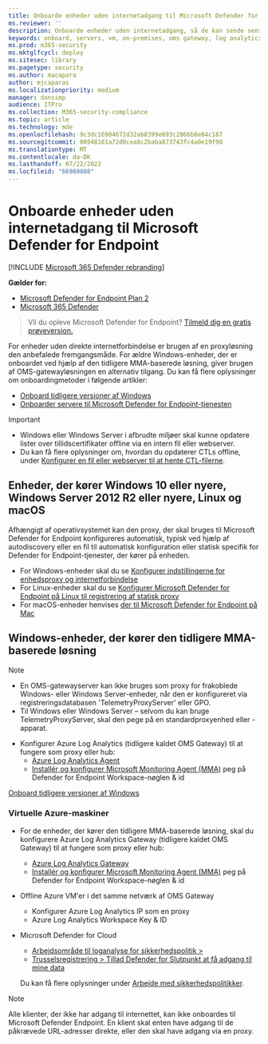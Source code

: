 ```yaml
---
title: Onboarde enheder uden internetadgang til Microsoft Defender for Endpoint
ms.reviewer: ''
description: Onboarde enheder uden internetadgang, så de kan sende sensordata til den Microsoft Defender for Endpoint sensor
keywords: onboard, servers, vm, on-premises, oms gateway, log analytics, azure log analytics, mma
ms.prod: m365-security
ms.mktglfcycl: deploy
ms.sitesec: library
ms.pagetype: security
ms.author: macapara
author: mjcaparas
ms.localizationpriority: medium
manager: dansimp
audience: ITPro
ms.collection: M365-security-compliance
ms.topic: article
ms.technology: mde
ms.openlocfilehash: 9c3dc16904672d32ab8399e693c2066b8e04c187
ms.sourcegitcommit: 00948161a72d8cea8c2baba873743fc4a0e19f90
ms.translationtype: MT
ms.contentlocale: da-DK
ms.lasthandoff: 07/22/2022
ms.locfileid: "66969808"
---
```

# <a name="onboard-devices-without-internet-access-to-microsoft-defender-for-endpoint"></a>Onboarde enheder uden internetadgang til Microsoft Defender for Endpoint

[!INCLUDE [Microsoft 365 Defender rebranding](../../includes/microsoft-defender.md)]


**Gælder for:**
- [Microsoft Defender for Endpoint Plan 2](https://go.microsoft.com/fwlink/p/?linkid=2154037)
- [Microsoft 365 Defender](https://go.microsoft.com/fwlink/?linkid=2118804)

> Vil du opleve Microsoft Defender for Endpoint? [Tilmeld dig en gratis prøveversion.](https://signup.microsoft.com/create-account/signup?products=7f379fee-c4f9-4278-b0a1-e4c8c2fcdf7e&ru=https://aka.ms/MDEp2OpenTrial?ocid=docs-wdatp-exposedapis-abovefoldlink)

For enheder uden direkte internetforbindelse er brugen af en proxyløsning den anbefalede fremgangsmåde. For ældre Windows-enheder, der er onboardet ved hjælp af den tidligere MMA-baserede løsning, giver brugen af OMS-gatewayløsningen en alternativ tilgang. Du kan få flere oplysninger om onboardingmetoder i følgende artikler:
- [Onboard tidligere versioner af Windows](/microsoft-365/security/defender-endpoint/onboard-downlevel)
- [Onboarder servere til Microsoft Defender for Endpoint-tjenesten](/microsoft-365/security/defender-endpoint/configure-server-endpoints#windows-server-2008-r2-sp1--windows-server-2012-r2-and-windows-server-2016)

> [!IMPORTANT]
> - Windows eller Windows Server i afbrudte miljøer skal kunne opdatere lister over tillidscertifikater offline via en intern fil eller webserver.
> - Du kan få flere oplysninger om, hvordan du opdaterer CTLs offline, under [Konfigurer en fil eller webserver til at hente CTL-filerne](/previous-versions/windows/it-pro/windows-server-2012-r2-and-2012/dn265983(v=ws.11)#configure-a-file-or-web-server-to-download-the-ctl-files).

## <a name="devices-running-windows-10-or-later-windows-server-2012-r2-or-later-linux-and-macos"></a>Enheder, der kører Windows 10 eller nyere, Windows Server 2012 R2 eller nyere, Linux og macOS

Afhængigt af operativsystemet kan den proxy, der skal bruges til Microsoft Defender for Endpoint konfigureres automatisk, typisk ved hjælp af autodiscovery eller en fil til automatisk konfiguration eller statisk specifik for Defender for Endpoint-tjenester, der kører på enheden.

- For Windows-enheder skal du se [Konfigurer indstillingerne for enhedsproxy og internetforbindelse](/microsoft-365/security/defender-endpoint/configure-proxy-internet)
- For Linux-enheder skal du se [Konfigurer Microsoft Defender for Endpoint på Linux til registrering af statisk proxy](/microsoft-365/security/defender-endpoint/linux-static-proxy-configuration)
- For macOS-enheder henvises [der til Microsoft Defender for Endpoint på Mac](/microsoft-365/security/defender-endpoint/microsoft-defender-endpoint-mac#network-connections)

## <a name="windows-devices-running-the-previous-mma-based-solution"></a>Windows-enheder, der kører den tidligere MMA-baserede løsning

> [!NOTE]
> - En OMS-gatewayserver kan ikke bruges som proxy for frakoblede Windows- eller Windows Server-enheder, når den er konfigureret via registreringsdatabasen 'TelemetryProxyServer' eller GPO.
> - Til Windows eller Windows Server – selvom du kan bruge TelemetryProxyServer, skal den pege på en standardproxyenhed eller -apparat.

- Konfigurer Azure Log Analytics (tidligere kaldet OMS Gateway) til at fungere som proxy eller hub:
  - [Azure Log Analytics Agent](/azure/azure-monitor/platform/gateway#download-the-log-analytics-gateway)
  - [Installér og konfigurer Microsoft Monitoring Agent (MMA)](onboard-downlevel.md#install-and-configure-microsoft-monitoring-agent-mma) peg på Defender for Endpoint Workspace-nøglen & id

[Onboard tidligere versioner af Windows](onboard-downlevel.md)

### <a name="azure-virtual-machines"></a>Virtuelle Azure-maskiner

- For de enheder, der kører den tidligere MMA-baserede løsning, skal du konfigurere Azure Log Analytics Gateway (tidligere kaldet OMS Gateway) til at fungere som proxy eller hub:
    - [Azure Log Analytics Gateway](/azure/azure-monitor/platform/gateway#download-the-log-analytics-gateway)
    - [Installér og konfigurer Microsoft Monitoring Agent (MMA)](onboard-downlevel.md#install-and-configure-microsoft-monitoring-agent-mma) peg på Defender for Endpoint Workspace-nøglen & id
- Offline Azure VM'er i det samme netværk af OMS Gateway
    - Konfigurer Azure Log Analytics IP som en proxy
    - Azure Log Analytics Workspace Key & ID
- Microsoft Defender for Cloud
    - [Arbejdsområde til loganalyse for sikkerhedspolitik \>](/azure/security-center/security-center-wdatp#enable-windows-defender-atp-integration)
    - [Trusselsregistrering \> Tillad Defender for Slutpunkt at få adgang til mine data](/azure/security-center/security-center-wdatp#enable-windows-defender-atp-integration)

    Du kan få flere oplysninger under [Arbejde med sikkerhedspolitikker](/azure/security-center/tutorial-security-policy).

> [!NOTE]
> Alle klienter, der ikke har adgang til internettet, kan ikke onboardes til Microsoft Defender Endpoint. En klient skal enten have adgang til de påkrævede URL-adresser direkte, eller den skal have adgang via en proxy.
